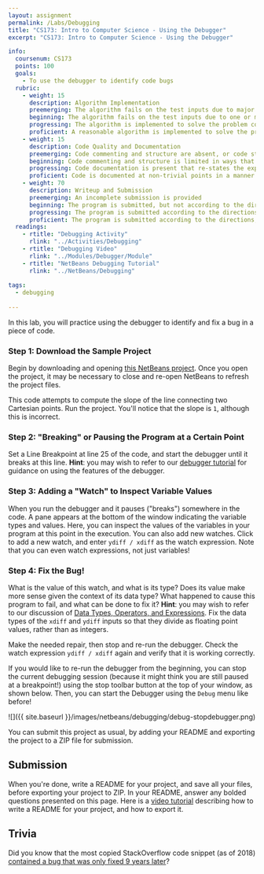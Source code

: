```yaml
---
layout: assignment
permalink: /Labs/Debugging
title: "CS173: Intro to Computer Science - Using the Debugger"
excerpt: "CS173: Intro to Computer Science - Using the Debugger"

info:
  coursenum: CS173
  points: 100
  goals:
    - To use the debugger to identify code bugs
  rubric:
    - weight: 15
      description: Algorithm Implementation
      preemerging: The algorithm fails on the test inputs due to major issues, or the program fails to compile and/or run
      beginning: The algorithm fails on the test inputs due to one or more minor issues
      progressing: The algorithm is implemented to solve the problem correctly according to given test inputs, but would fail if executed in a general case due to a minor issue or omission in the algorithm design or implementation
      proficient: A reasonable algorithm is implemented to solve the problem which correctly solves the problem according to the given test inputs, and would be reasonably expected to solve the problem in the general case
    - weight: 15
      description: Code Quality and Documentation
      preemerging: Code commenting and structure are absent, or code structure departs significantly from best practice, and/or the code departs significantly from the style guide
      beginning: Code commenting and structure is limited in ways that reduce the readability of the program, and/or there are minor departures from the style guide
      progressing: Code documentation is present that re-states the explicit code definitions, and/or code is written that mostly adheres to the style guide
      proficient: Code is documented at non-trivial points in a manner that enhances the readability of the program, and code is written according to the style guide
    - weight: 70
      description: Writeup and Submission
      preemerging: An incomplete submission is provided
      beginning: The program is submitted, but not according to the directions in one or more ways (for example, because it is lacking a readme writeup)
      progressing: The program is submitted according to the directions with a minor omission or correction needed
      proficient: The program is submitted according to the directions, including a readme writeup describing the solution
  readings:
    - rtitle: "Debugging Activity"
      rlink: "../Activities/Debugging"
    - rtitle: "Debugging Video"
      rlink: "../Modules/Debugger/Module"
    - rtitle: "NetBeans Debugging Tutorial"
      rlink: "../NetBeans/Debugging"      
      
tags:
  - debugging
  
---
```


In this lab, you will practice using the debugger to identify and fix a bug in a piece of code.  

### Step 1: Download the Sample Project
Begin by downloading and opening [this NetBeans project](../files/lab-debugging/DebugSample.zip).  Once you open the project, it may be necessary to close and re-open NetBeans to refresh the project files.

This code attempts to compute the slope of the line connecting two Cartesian points.  Run the project.  You'll notice that the slope is `1`, although this is incorrect.

### Step 2: "Breaking" or Pausing the Program at a Certain Point
Set a Line Breakpoint at line 25 of the code, and start the debugger until it breaks at this line.  **Hint**: you may wish to refer to our [debugger tutorial](../NetBeans/Debugging) for guidance on using the features of the debugger.  

### Step 3: Adding a "Watch" to Inspect Variable Values
When you run the debugger and it pauses ("breaks") somewhere in the code.  A pane appears at the bottom of the window indicating the variable types and values.  Here, you can inspect the values of the variables in your program at this point in the execution.  You can also add new watches.  Click to add a new watch, and enter `ydiff / xdiff` as the watch expression.  Note that you can even watch expressions, not just variables!

### Step 4: Fix the Bug!
What is the value of this watch, and what is its type?  Does its value make more sense given the context of its data type?  What happened to cause this program to fail, and what can be done to fix it?  **Hint**: you may wish to refer to our discussion of [Data Types, Operators, and Expressions](../Activities/Expressions).  Fix the data types of the `xdiff` and `ydiff` inputs so that they divide as floating point values, rather than as integers.

Make the needed repair, then stop and re-run the debugger.  Check the watch expression `ydiff / xdiff` again and verify that it is working correctly.

If you would like to re-run the debugger from the beginning, you can stop the current debugging session (because it might think you are still paused at a breakpoint!) using the stop toolbar button at the top of your window, as shown below.  Then, you can start the Debugger using the `Debug` menu like before!

![]({{ site.baseurl }}/images/netbeans/debugging/debug-stopdebugger.png)

You can submit this project as usual, by adding your README and exporting the project to a ZIP file for submission.

## Submission

When you're done, write a README for your project, and save all your files, before exporting your project to ZIP.  In your README, answer any bolded questions presented on this page.  Here is a [video tutorial](http://www.billmongan.com/Ursinus-CS173-Spring2021/Modules/IDE/Module2) describing how to write a README for your project, and how to export it.

## Trivia

Did you know that the most copied StackOverflow code snippet (as of 2018) [contained a bug that was only fixed 9 years later](https://www.zdnet.com/article/the-most-copied-stackoverflow-java-code-snippet-contains-a-bug/)?